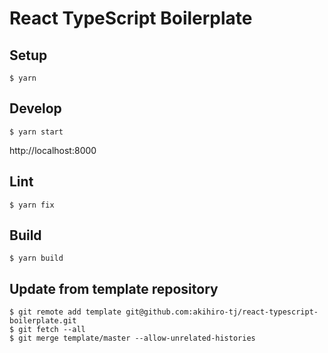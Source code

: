 # React TypeScript Boilerplate

## Setup

```
$ yarn
```

## Develop

```
$ yarn start
```

http://localhost:8000

## Lint

```
$ yarn fix
```

## Build

```
$ yarn build
```


## Update from template repository

```
$ git remote add template git@github.com:akihiro-tj/react-typescript-boilerplate.git
$ git fetch --all
$ git merge template/master --allow-unrelated-histories
```
